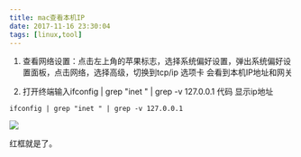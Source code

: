 ```yaml
---
title: mac查看本机IP
date: 2017-11-16 23:30:04
tags: [linux,tool]
---
```


1. 查看网络设置：点击左上角的苹果标志，选择系统偏好设置，弹出系统偏好设置面板，点击网络，选择高级，切换到tcp/ip 选项卡 会看到本机IP地址和网关


2. 打开终端输入ifconfig | grep "inet " | grep -v 127.0.0.1 代码 显示ip地址

```
ifconfig | grep "inet " | grep -v 127.0.0.1
```
<img src="{{ site.imgurl }}/normal/ua4.png">

红框就是了。